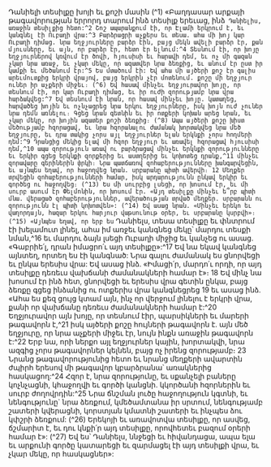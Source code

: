 
Դանիելի տեսիլքը խոյի եւ քոշի մասին
(^1) «Բաղդասար արքայի թագավորության երրորդ տարում ինձ տեսիլք երեւաց, ինձ` Դանիելիս, առաջին տեսիլքից
հետո:^2 Շոշ ապարանքում էի, որ Էլամի երկրում է, եւ կանգնել էի Ուբաղի վրա:^3 Բարձրացրի աչքերս եւ տեսա. ահա մի
խոյ կար Ուբաղի դիմաց. նրա եղջյուրները բարձր էին, բայց մեկն ավելի բարձր էր, քան մյուսները, եւ այն, որ բարձր էր,
հետո էր ելնում:^4 Տեսնում էի, որ խոյը եղջյուրներով կռվում էր ծովի, հյուսիսի եւ հարավի դեմ, եւ ոչ մի գազան չկար նրա
առաջ, եւ չկար մեկը, որ ազատվեր նրա ձեռքից, եւ անում էր ըստ իր կամքի եւ մեծանում էր:^5 Ես մտածում էի: Եվ ահա մի
այծերի քոշ էր գալիս արեւմուտքից երկրի վրայով, բայց երկրին չէր մոտենում. քոշը մի եղջյուր ուներ իր աչքերի միջեւ։
(^6) Եվ հասավ մինչեւ եղջյուրավոր խոյը, որ տեսնում էի, որ կար Ուբաղի դիմաց, եւ իր ուժի զորությամբ նրա վրա
հարձակվեց:^7 Եվ տեսնում էի նրան, որ հասավ մինչեւ խոյը. կատաղեց, հարվածեց խոյին եւ ոչնչացրեց նրա երկու
եղջյուրները, իսկ խոյն ուժ չուներ նրա դեմն առնելու։ Գցեց նրան գետնին եւ իր ոտքերի կոխան արեց նրան, եւ չկար մեկը,
որ խոյին ազատեր քոշի ձեռքից։
(^8) Ապա այծերի քոշը խիստ մեծությամբ հզորացավ, եւ նրա հզորանալու ժամանակ խորտակվեց նրա մեծ եղջյուրը, եւ
դրա տակից չորս այլ եղջյուրներ ելան երկնքի չորս հողմերի դեմ:^9 Դրանցից մեկից ելավ մի հզոր եղջյուր եւ առավել
հզորացավ հյուսիսի դեմ,^10 ապա զորություն առավ ու բարձրացավ մինչեւ երկնքի զորությունները եւ երկիր գցեց երկնքի
զորքերից եւ աստղերից եւ կոխոտեց դրանք,^11 մինչեւ զորավարը գերիներին փրկի։ Նրա պատճառով
զոհաբերությունները խանգարվեցին, եւ այնպես եղավ, որ հաջողվեց նրան. սրբարանը պիտի ավերվի։ 12 Մեղքեր
տրվեցին զոհաբերությունների համար, իսկ արդարությունն ընկավ երկիր եւ գործեց ու հաջողվեց։
(^13) Ես մի սուրբից լսեցի, որ խոսում էր, եւ մի սուրբ ասում էր Փելմոնին, որ խոսում էր. «Այդ տեսիլքը մինչեւ ե՞րբ պիտի
մնա. վերացած զոհաբերություններ, ավերածության տրված մեղքեր. սրբարանն ու զորությունն էլ պիտի կոխոտվեն»:
(^14) Եվ ասաց նրան. «Մինչեւ երեկո եւ վաղորդայն, հազար երկու հարյուր վաթսունութ օրեր, եւ սրբարանը կսրբվի»։
(^15) «Այնպես եղավ, որ երբ ես` Դանիելս, տեսա տեսիլքը եւ փնտրում էի խելամուտ լինել, ահա իմ առջեւ կանգնեց մեկը՝
մարդու տեսքի նման,^16 եւ մարդու ձայն լսեցի Ուբաղի միջից եւ կանչեց ու ասաց. «Գաբրիե՛լ, դրան իմացրո՛ւ այդ
տեսիլքը»:^17 Եվ նա եկավ կանգնեց այնտեղ, որտեղ ես էի կանգնած: Նրա գալու ժամանակ ես ցնորվեցի եւ ընկա երեսիս
վրա: Եվ ասաց ինձ. «Իմացի՛ր, մարդո՛ւ որդի, որ այդ տեսիլքը դեռեւս վախճանի ժամանակների համար է»։ 18 Եվ մինչ նա
խոսում էր ինձ հետ, ցնորվեցի եւ երեսիս վրա գետին ընկա, բայց ձեռքը գցեց ինձանից ու ոտքերիս վրա կանգնեցրեց 19 եւ
ասաց ինձ. «Ահա ես քեզ ցույց կտամ այն, ինչ որ վերջում լինելու է երկրի վրա, քանի որ վախճանը դեռեւս ժամանակների
համար է:^20 Եղջյուրավոր այն խոյը, որ տեսնում էիր, պարսիկների եւ մարերի թագավորն է,^21 իսկ այծերի քոշը հույների
թագավորն է. այն մեծ եղջյուրը, որ նրա աչքերի միջեւ էր, նույն ինքն առաջին թագավորն է:^22 Երբ նա, որի ներքո այլ
եղջյուրներ կային, խորտակվի, նրա ազգից չորս թագավորներ կելնեն, բայց ոչ իրենց զորությամբ։ 23 Նրանց
թագավորությունից հետո եւ նրանց մեղքերի ավարտին ժպիրհ երեսով մի թագավոր կբարձրանա՝ առակներից
հասկացող:^24 Հզոր է, նրա զորությունը, եւ սքանչելի բաները կոչնչացնի, կհաջողվի եւ գործի կանցնի. կկործանի
հզորներին եւ սուրբ ժողովրդին:^25 Նրա ճնշման լուծը հաջողություն կգտնի, եւ նենգությունը` նրա ձեռքում,
կմեծամտանա իր սրտում, նենգությամբ շատերի կվերացնի, կորստյան կմատնի շատերի եւ ինչպես ձու կփշրի ձեռքում:
(^26) Երեկոյի եւ առավոտվա տեսիլքը, որ ասվեց, ճշմարիտ է, եւ դու կնքի՛ր այդ տեսիլքը, որովհետեւ բազում օրերի
համար է»:
(^27) Եվ ես՝ Դանիելս, ննջեցի եւ հիվանդացա, ապա ելա եւ արքունի գործը կատարեցի եւ զարմացել էի այդ տեսիլքի վրա,
եւ չկար մեկը, որ հասկացներ»:
